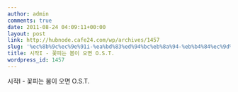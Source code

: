```yaml
---
author: admin
comments: true
date: 2011-08-24 04:09:11+00:00
layout: post
link: http://hubnode.cafe24.com/wp/archives/1457
slug: '%ec%8b%9c%ec%9e%91i-%ea%bd%83%ed%94%bc%eb%8a%94-%eb%b4%84%ec%9d%b4-%ec%98%a4%eb%a9%b4-o-s-t'
title: 시작I - 꽃피는 봄이 오면 O.S.T.
wordpress_id: 1457
---
```


시작I - 꽃피는 봄이 오면 O.S.T.



